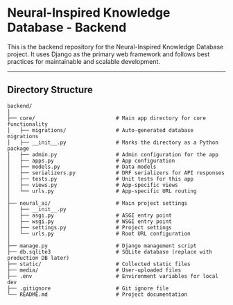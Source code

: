 # Neural-Inspired Knowledge Database - Backend

This is the backend repository for the Neural-Inspired Knowledge Database project. It uses Django as the primary web framework and follows best practices for maintainable and scalable development.

---

## Directory Structure

```plaintext
backend/
│
├── core/                          # Main app directory for core functionality
│   ├── migrations/                # Auto-generated database migrations
│   ├── __init__.py                # Marks the directory as a Python package
│   ├── admin.py                   # Admin configuration for the app
│   ├── apps.py                    # App configuration
│   ├── models.py                  # Data models
│   ├── serializers.py             # DRF serializers for API responses
│   ├── tests.py                   # Unit tests for this app
│   ├── views.py                   # App-specific views
│   └── urls.py                    # App-specific URL routing
│
├── neural_ai/                     # Main project settings
│   ├── __init__.py
│   ├── asgi.py                    # ASGI entry point
│   ├── wsgi.py                    # WSGI entry point
│   ├── settings.py                # Project settings
│   └── urls.py                    # Root URL configuration
│
├── manage.py                      # Django management script
├── db.sqlite3                     # SQLite database (replace with production DB later)
├── static/                        # Collected static files
├── media/                         # User-uploaded files
├── .env                           # Environment variables for local dev
├── .gitignore                     # Git ignore file
└── README.md                      # Project documentation
